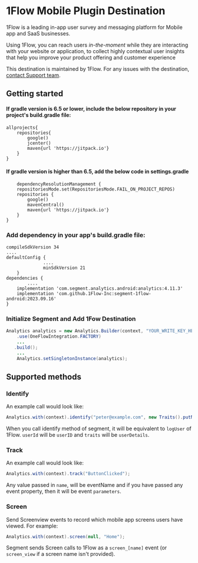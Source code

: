
# 1Flow Mobile Plugin Destination

1Flow is a leading in-app user survey and messaging platform for Mobile app and SaaS businesses.

Using 1Flow, you can reach users _in-the-moment_ while they are interacting with your website or application, to collect highly contextual user insights that help you improve your product offering and customer experience

This destination is maintained by 1Flow. For any issues with the destination, [contact Support team](mailto:support@1flow.app).

## Getting started

#### If gradle version is 6.5 or lower, include the below repository in your project's build.gradle file:
```
allprojects{
	repositories{
        google()
        jcenter()
        maven{url 'https://jitpack.io'} 
    }
}
```

#### If gradle version is higher than 6.5, add the below code in settings.gradle
```
    dependencyResolutionManagement {
    repositoriesMode.set(RepositoriesMode.FAIL_ON_PROJECT_REPOS)
    repositories {
        google()
        mavenCentral()
        maven{url 'https://jitpack.io'}
    }
}
```

### Add dependency in your app's build.gradle file:
```
compileSdkVersion 34
....
defaultConfig {
		      ....
		      minSdkVersion 21
    }
dependencies {
		....
    implementation 'com.segment.analytics.android:analytics:4.11.3'
    implementation 'com.github.1Flow-Inc:segment-1flow-android:2023.09.16'
}
```

### Initialize Segment and Add 1Fow Destination
```java
Analytics analytics = new Analytics.Builder(context, "YOUR_WRITE_KEY_HERE")
    .use(OneFlowIntegration.FACTORY)
    ...
   .build();
    ...
    Analytics.setSingletonInstance(analytics);
```
## Supported methods

### Identify
An example call would look like:

```java
Analytics.with(context).identify("peter@example.com", new Traits().putName("Peter Gibbons"), null);
```
When you call identify method of segment, it will be equivalent to `logUser` of 1Flow. `userId` will be `userID` and `traits` will be `userDetails`.

### Track
An example call would look like:

```java
Analytics.with(context).track("ButtonClicked");
```
Any value passed in `name`, will be eventName and if you have passed any event property, then it will be event `parameters`.

### Screen

Send Screenview events to record which mobile app screens users have viewed. For example:

```java
Analytics.with(context).screen(null, "Home");
```

Segment sends Screen calls to 1Flow as a `screen_[name]` event (or `screen_view` if a screen name isn't provided).
